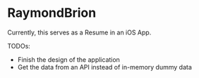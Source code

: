 # RaymondBrion

Currently, this serves as a Resume in an iOS App.

TODOs:

- Finish the design of the application
- Get the data from an API instead of in-memory dummy data

